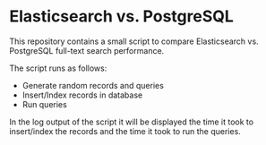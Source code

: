 Elasticsearch vs. PostgreSQL
============================

This repository contains a small script to compare Elasticsearch vs. PostgreSQL
full-text search performance.

The script runs as follows:
- Generate random records and queries
- Insert/Index records in database
- Run queries

In the log output of the script it will be displayed the time it took to
insert/index the records and the time it took to run the queries.
